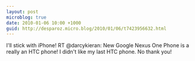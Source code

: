 ```yaml
---
layout: post
microblog: true
date: 2010-01-06 10:00 +1000
guid: http://desparoz.micro.blog/2010/01/06/t7423956632.html
---
```

I'll stick with iPhone! RT @darcykieran: New Google Nexus One Phone is a really an HTC phone! I didn't like my last HTC phone. No thank you!
